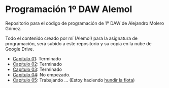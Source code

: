 # Programación 1º DAW Alemol
Repositorio para el código de programación de 1º DAW de Alejandro Molero Gómez.

Todo el contenido creado por mí (Alemol) para la asignatura de programación, será subido a este repositorio y su copia en la nube de Google Drive. 


* [Capítulo 01](https://github.com/alemolamg/ProgramacionDAW1/tree/master/src/Capitulo01/bloque1): Terminado
* [Capítulo 02](https://github.com/alemolamg/ProgramacionDAW1/tree/master/src/capitulo02): Terminado
* [Capítulo 03](https://github.com/alemolamg/ProgramacionDAW1/tree/master/src/capitulo03): Terminado
* [Capítulo 04](): No empezado.
* [Capítulo 05](https://github.com/alemolamg/ProgramacionDAW1/tree/master/src/capitulo05): Trabajando ... (Estoy haciendo [hundir la flota](https://github.com/alemolamg/hundirLaFlotaDAW))
